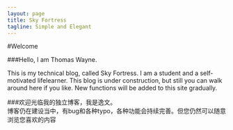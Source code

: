 ```yaml
---
layout: page
title: Sky Fortress 
tagline: Simple and Elegant
---
```


#Welcome 

###Hello, I am Thomas Wayne. 

This is my technical blog, called Sky Fortress.
I am a student and a self-motivated lifelearner.
This blog is under construction, but still you can walk around here if you like. New functions will be added to this site gradually.



###欢迎光临我的独立博客，我是逸文。    
博客仍在建设当中，有bug和各种typo，各种功能会持续完善。但您仍然可以随意浏览您喜欢的内容



